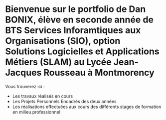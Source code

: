 # Bienvenue sur le portfolio de Dan BONIX, élève en seconde année de BTS Services Inforamtiques aux Organisations (SIO), option Solutions Logicielles et Applications Métiers (SLAM) au Lycée Jean-Jacques Rousseau à Montmorency

Vous trouverez ici :

- Les travaux réalisés en cours
- Les Projets Personnels Encadrés des deux années
- Les réalisations effectuées aux cours des différents stages de formation en milieu professionnel
